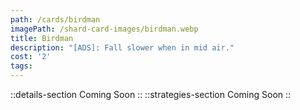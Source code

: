 ```yaml
---
path: /cards/birdman
imagePath: /shard-card-images/birdman.webp
title: Birdman
description: "[ADS]: Fall slower when in mid air."
cost: '2'
tags:
---
```

::details-section
Coming Soon
::
::strategies-section
Coming Soon
::